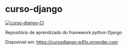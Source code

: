 # curso-django

[![curso-django-CI](https://github.com/Michel4lves/curso-django/actions/workflows/main.yml/badge.svg)](https://github.com/Michel4lves/curso-django/actions/workflows/main.yml)

Repositório de aprendizado do framework python Django

Disponível em:
https://cursodjango-p41o.onrender.com
